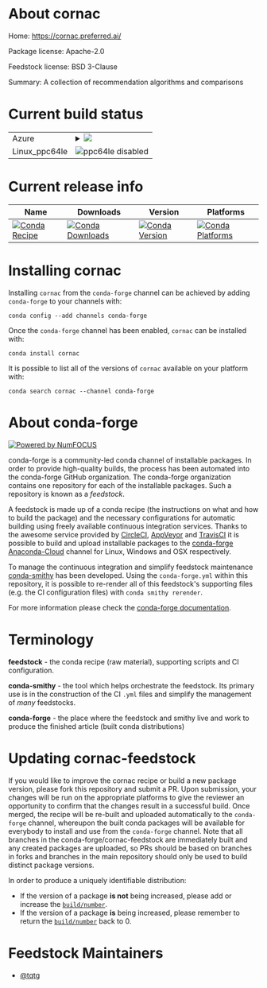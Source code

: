 About cornac
============

Home: https://cornac.preferred.ai/

Package license: Apache-2.0

Feedstock license: BSD 3-Clause

Summary: A collection of recommendation algorithms and comparisons



Current build status
====================


<table>
    
  <tr>
    <td>Azure</td>
    <td>
      <details>
        <summary>
          <a href="https://dev.azure.com/conda-forge/feedstock-builds/_build/latest?definitionId=6683&branchName=master">
            <img src="https://dev.azure.com/conda-forge/feedstock-builds/_apis/build/status/cornac-feedstock?branchName=master">
          </a>
        </summary>
        <table>
          <thead><tr><th>Variant</th><th>Status</th></tr></thead>
          <tbody><tr>
              <td>linux_python3.6</td>
              <td>
                <a href="https://dev.azure.com/conda-forge/feedstock-builds/_build/latest?definitionId=6683&branchName=master">
                  <img src="https://dev.azure.com/conda-forge/feedstock-builds/_apis/build/status/cornac-feedstock?branchName=master&jobName=linux&configuration=linux_python3.6" alt="variant">
                </a>
              </td>
            </tr><tr>
              <td>linux_python3.7</td>
              <td>
                <a href="https://dev.azure.com/conda-forge/feedstock-builds/_build/latest?definitionId=6683&branchName=master">
                  <img src="https://dev.azure.com/conda-forge/feedstock-builds/_apis/build/status/cornac-feedstock?branchName=master&jobName=linux&configuration=linux_python3.7" alt="variant">
                </a>
              </td>
            </tr><tr>
              <td>osx_python3.6</td>
              <td>
                <a href="https://dev.azure.com/conda-forge/feedstock-builds/_build/latest?definitionId=6683&branchName=master">
                  <img src="https://dev.azure.com/conda-forge/feedstock-builds/_apis/build/status/cornac-feedstock?branchName=master&jobName=osx&configuration=osx_python3.6" alt="variant">
                </a>
              </td>
            </tr><tr>
              <td>osx_python3.7</td>
              <td>
                <a href="https://dev.azure.com/conda-forge/feedstock-builds/_build/latest?definitionId=6683&branchName=master">
                  <img src="https://dev.azure.com/conda-forge/feedstock-builds/_apis/build/status/cornac-feedstock?branchName=master&jobName=osx&configuration=osx_python3.7" alt="variant">
                </a>
              </td>
            </tr><tr>
              <td>win_c_compilervs2015cxx_compilervs2015python3.6</td>
              <td>
                <a href="https://dev.azure.com/conda-forge/feedstock-builds/_build/latest?definitionId=6683&branchName=master">
                  <img src="https://dev.azure.com/conda-forge/feedstock-builds/_apis/build/status/cornac-feedstock?branchName=master&jobName=win&configuration=win_c_compilervs2015cxx_compilervs2015python3.6" alt="variant">
                </a>
              </td>
            </tr><tr>
              <td>win_c_compilervs2015cxx_compilervs2015python3.7</td>
              <td>
                <a href="https://dev.azure.com/conda-forge/feedstock-builds/_build/latest?definitionId=6683&branchName=master">
                  <img src="https://dev.azure.com/conda-forge/feedstock-builds/_apis/build/status/cornac-feedstock?branchName=master&jobName=win&configuration=win_c_compilervs2015cxx_compilervs2015python3.7" alt="variant">
                </a>
              </td>
            </tr>
          </tbody>
        </table>
      </details>
    </td>
  </tr>
  <tr>
    <td>Linux_ppc64le</td>
    <td>
      <img src="https://img.shields.io/badge/ppc64le-disabled-lightgrey.svg" alt="ppc64le disabled">
    </td>
  </tr>
</table>

Current release info
====================

| Name | Downloads | Version | Platforms |
| --- | --- | --- | --- |
| [![Conda Recipe](https://img.shields.io/badge/recipe-cornac-green.svg)](https://anaconda.org/conda-forge/cornac) | [![Conda Downloads](https://img.shields.io/conda/dn/conda-forge/cornac.svg)](https://anaconda.org/conda-forge/cornac) | [![Conda Version](https://img.shields.io/conda/vn/conda-forge/cornac.svg)](https://anaconda.org/conda-forge/cornac) | [![Conda Platforms](https://img.shields.io/conda/pn/conda-forge/cornac.svg)](https://anaconda.org/conda-forge/cornac) |

Installing cornac
=================

Installing `cornac` from the `conda-forge` channel can be achieved by adding `conda-forge` to your channels with:

```
conda config --add channels conda-forge
```

Once the `conda-forge` channel has been enabled, `cornac` can be installed with:

```
conda install cornac
```

It is possible to list all of the versions of `cornac` available on your platform with:

```
conda search cornac --channel conda-forge
```


About conda-forge
=================

[![Powered by NumFOCUS](https://img.shields.io/badge/powered%20by-NumFOCUS-orange.svg?style=flat&colorA=E1523D&colorB=007D8A)](http://numfocus.org)

conda-forge is a community-led conda channel of installable packages.
In order to provide high-quality builds, the process has been automated into the
conda-forge GitHub organization. The conda-forge organization contains one repository
for each of the installable packages. Such a repository is known as a *feedstock*.

A feedstock is made up of a conda recipe (the instructions on what and how to build
the package) and the necessary configurations for automatic building using freely
available continuous integration services. Thanks to the awesome service provided by
[CircleCI](https://circleci.com/), [AppVeyor](https://www.appveyor.com/)
and [TravisCI](https://travis-ci.org/) it is possible to build and upload installable
packages to the [conda-forge](https://anaconda.org/conda-forge)
[Anaconda-Cloud](https://anaconda.org/) channel for Linux, Windows and OSX respectively.

To manage the continuous integration and simplify feedstock maintenance
[conda-smithy](https://github.com/conda-forge/conda-smithy) has been developed.
Using the ``conda-forge.yml`` within this repository, it is possible to re-render all of
this feedstock's supporting files (e.g. the CI configuration files) with ``conda smithy rerender``.

For more information please check the [conda-forge documentation](https://conda-forge.org/docs/).

Terminology
===========

**feedstock** - the conda recipe (raw material), supporting scripts and CI configuration.

**conda-smithy** - the tool which helps orchestrate the feedstock.
                   Its primary use is in the construction of the CI ``.yml`` files
                   and simplify the management of *many* feedstocks.

**conda-forge** - the place where the feedstock and smithy live and work to
                  produce the finished article (built conda distributions)


Updating cornac-feedstock
=========================

If you would like to improve the cornac recipe or build a new
package version, please fork this repository and submit a PR. Upon submission,
your changes will be run on the appropriate platforms to give the reviewer an
opportunity to confirm that the changes result in a successful build. Once
merged, the recipe will be re-built and uploaded automatically to the
`conda-forge` channel, whereupon the built conda packages will be available for
everybody to install and use from the `conda-forge` channel.
Note that all branches in the conda-forge/cornac-feedstock are
immediately built and any created packages are uploaded, so PRs should be based
on branches in forks and branches in the main repository should only be used to
build distinct package versions.

In order to produce a uniquely identifiable distribution:
 * If the version of a package **is not** being increased, please add or increase
   the [``build/number``](https://conda.io/docs/user-guide/tasks/build-packages/define-metadata.html#build-number-and-string).
 * If the version of a package **is** being increased, please remember to return
   the [``build/number``](https://conda.io/docs/user-guide/tasks/build-packages/define-metadata.html#build-number-and-string)
   back to 0.

Feedstock Maintainers
=====================

* [@tqtg](https://github.com/tqtg/)

